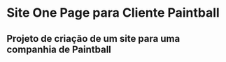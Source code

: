 # Site One Page para Cliente Paintball
## Projeto de criação de um site para uma companhia de Paintball
